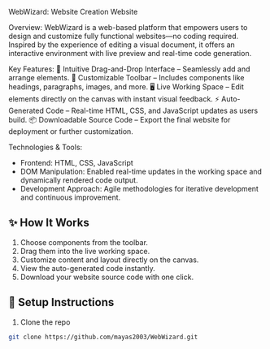 WebWizard: Website Creation Website

Overview:
WebWizard is a web-based platform that empowers users to design and customize fully functional websites—no coding required. Inspired by the experience of editing a visual document, it offers an interactive environment with live preview and real-time code generation.

Key Features:
🔧 Intuitive Drag-and-Drop Interface – Seamlessly add and arrange elements.
🧰 Customizable Toolbar – Includes components like headings, paragraphs, images, and more.
🖥️ Live Working Space – Edit elements directly on the canvas with instant visual feedback.
⚡ Auto-Generated Code – Real-time HTML, CSS, and JavaScript updates as users build.
📦 Downloadable Source Code – Export the final website for deployment or further customization.

Technologies & Tools:
- Frontend: HTML, CSS, JavaScript
- DOM Manipulation: Enabled real-time updates in the working space and dynamically rendered code output.
- Development Approach: Agile methodologies for iterative development and continuous improvement.

## ✨ How It Works

1. Choose components from the toolbar.
2. Drag them into the live working space.
3. Customize content and layout directly on the canvas.
4. View the auto-generated code instantly.
5. Download your website source code with one click.

## 📁 Setup Instructions

1. Clone the repo
```bash
git clone https://github.com/mayas2003/WebWizard.git
```
